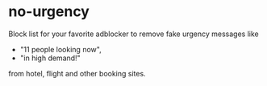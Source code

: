 # no-urgency

Block list for your favorite adblocker to remove fake urgency messages like

- "11 people looking now",
- "in high demand!"

from hotel, flight and other booking sites.
